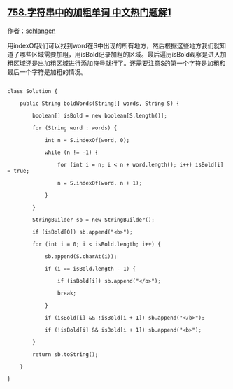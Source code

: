## [758.字符串中的加粗单词 中文热门题解1](https://leetcode.cn/problems/bold-words-in-string/solutions/100000/javajie-fa-beats-100-by-schlangen)

作者：[schlangen](https://leetcode.cn/u/schlangen)

用indexOf我们可以找到word在S中出现的所有地方，然后根据这些地方我们就知道了哪些区域需要加粗，用isBold记录加粗的区域。最后遍历isBold观察是进入加粗区域还是出加粗区域进行添加符号就行了。还需要注意S的第一个字符是加粗和最后一个字符是加粗的情况。

```
class Solution {
    public String boldWords(String[] words, String S) {
        boolean[] isBold = new boolean[S.length()];
        for (String word : words) {
            int n = S.indexOf(word, 0);
            while (n != -1) {
                for (int i = n; i < n + word.length(); i++) isBold[i] = true;
                n = S.indexOf(word, n + 1);
            }
        }
        StringBuilder sb = new StringBuilder();
        if (isBold[0]) sb.append("<b>");
        for (int i = 0; i < isBold.length; i++) {
            sb.append(S.charAt(i));
            if (i == isBold.length - 1) {
                if (isBold[i]) sb.append("</b>");
                break;
            }
            if (isBold[i] && !isBold[i + 1]) sb.append("</b>");
            if (!isBold[i] && isBold[i + 1]) sb.append("<b>");
        }
        return sb.toString();
    }
}
```